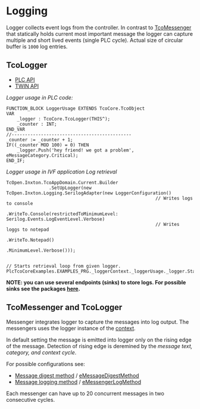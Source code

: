 # Logging

Logger collects event logs from the controller.
In contrast to [TcoMessenger](TcoMessenger.md) that statically holds current most important message the logger can capture multiple and short lived events (single PLC cycle). Actual size of circular buffer is `1000` log entries.

## TcoLogger

- [PLC API](~/api/TcoCore/PlcDocu.TcoCore.TcoLogger.yml)
- [TWIN API](~/api/TcoCore/TcoCore.TcoLogger.yml)

_Logger usage in PLC code:_

```iecst
FUNCTION_BLOCK LoggerUsage EXTENDS TcoCore.TcoObject
VAR
	_logger : TcoCore.TcoLogger(THIS^);
	_counter : INT;
END_VAR
//---------------------------------------------
_counter := _counter + 1;
IF((_counter MOD 100) = 0) THEN
	_logger.Push('hey friend! we got a problem', eMessageCategory.Critical);
END_IF;
```

_Logger usage in IVF application Log retrieval_

```CSharp
TcOpen.Inxton.TcoAppDomain.Current.Builder
                .SetUpLogger(new TcOpen.Inxton.Logging.SerilogAdapter(new LoggerConfiguration()
                                                        // Writes logs to console
                                                        .WriteTo.Console(restrictedToMinimumLevel: Serilog.Events.LogEventLevel.Verbose)
                                                        // Writes loggs to notepad
                                                        .WriteTo.Notepad()
                                                        .MinimumLevel.Verbose()));


// Starts retrieval loop from given logger.
PlcTcoCoreExamples.EXAMPLES_PRG._loggerContext._loggerUsage._logger.StartLoggingMessages(eMessageCategory.All);
```

**NOTE: you can use several endpoints (sinks) to store logs. For possible sinks see the packages [here](https://www.nuget.org/packages?q=serilog).**

## TcoMessenger and TcoLogger

Messenger integrates logger to capture the messages into log output. The messengers uses the logger instance of the [context](~/api/TcoCore/PlcDocu.TcoCore.TcoContext.yml#PlcDocu_TcoCore_TcoContext_Logger).

In default setting the message is emitted into logger only on the rising edge of the message.
Detection of rising edge is deremined by the _message text, category, and context cycle_.

For possible configurations see:

- [Message digest method](~/api/TcoCore/PlcDocu.TcoCore.TcoMessengerEnv.yml#PlcDocu_TcoCore_TcoMessengerEnv_MessageDigestMethod) / [eMessageDigestMethod](~/api/TcoCore/TcoCore.eMessageDigestMethod.yml)
- [Message logging method](~/api/TcoCore/PlcDocu.TcoCore.TcoMessengerEnv.yml#PlcDocu_TcoCore_TcoMessengerEnv_MessengerLoggingMethod) / [eMessengerLogMethod](~/api/TcoCore/TcoCore.eMessengerLogMethod.yml)

Each messenger can have up to 20 concurrent messages in two consecutive cycles.
